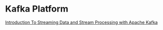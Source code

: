 # Kafka Platform

[Introduction To Streaming Data and Stream Processing with Apache Kafka](https://vimeo.com/184588207/067e3f3e09?mkt_tok=eyJpIjoiTmpNNE1EazBNalJoTUdKbSIsInQiOiJlNzNWOWMxQlZUenRzU0VqQ0l2SE5YVW9uN0tqcXhHdWZucHdwZHhieFVQR0U2WmRuNjJZVEhiVW1jR0JJVFl3U0FiQ1l4QkVOQlwvaEtzbVEzQXpiXC9Ra3BBb0Flc1pDNzlZWlBhanpPbmcwPSJ9)
